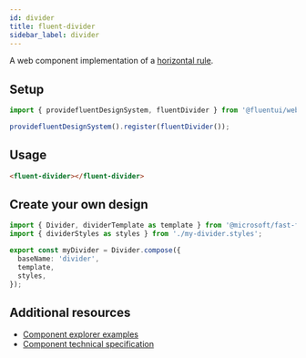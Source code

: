 ```yaml
---
id: divider
title: fluent-divider
sidebar_label: divider
---
```


A web component implementation of a [horizontal rule](https://developer.mozilla.org/en-US/docs/Web/HTML/Element/hr).

## Setup

```ts
import { providefluentDesignSystem, fluentDivider } from '@fluentui/web-components';

providefluentDesignSystem().register(fluentDivider());
```

## Usage

```html live
<fluent-divider></fluent-divider>
```

## Create your own design

```ts
import { Divider, dividerTemplate as template } from '@microsoft/fast-foundation';
import { dividerStyles as styles } from './my-divider.styles';

export const myDivider = Divider.compose({
  baseName: 'divider',
  template,
  styles,
});
```

## Additional resources

- [Component explorer examples](https://explore.fast.design/components/fast-divider)
- [Component technical specification](https://github.com/microsoft/fast/blob/master/packages/web-components/fast-foundation/src/divider/divider.spec.md)
